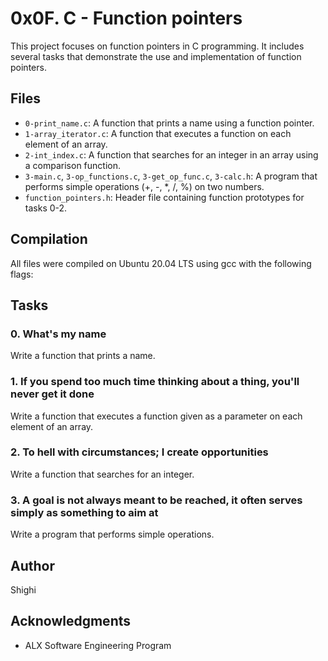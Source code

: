 # 0x0F. C - Function pointers

This project focuses on function pointers in C programming. It includes several tasks that demonstrate the use and implementation of function pointers.

## Files

* `0-print_name.c`: A function that prints a name using a function pointer.
* `1-array_iterator.c`: A function that executes a function on each element of an array.
* `2-int_index.c`: A function that searches for an integer in an array using a comparison function.
* `3-main.c`, `3-op_functions.c`, `3-get_op_func.c`, `3-calc.h`: A program that performs simple operations (+, -, *, /, %) on two numbers.
* `function_pointers.h`: Header file containing function prototypes for tasks 0-2.

## Compilation

All files were compiled on Ubuntu 20.04 LTS using gcc with the following flags:
## Tasks

### 0. What's my name
Write a function that prints a name.

### 1. If you spend too much time thinking about a thing, you'll never get it done
Write a function that executes a function given as a parameter on each element of an array.

### 2. To hell with circumstances; I create opportunities
Write a function that searches for an integer.

### 3. A goal is not always meant to be reached, it often serves simply as something to aim at
Write a program that performs simple operations.

## Author

Shighi

## Acknowledgments

* ALX Software Engineering Program
